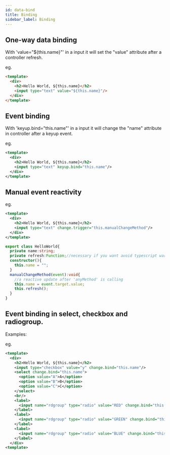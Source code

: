 ```yaml
---
id: data-bind
title: Binding
sidebar_label: Binding
---
```


## One-way data binding

With 'value="${this.name}"' in a input it will set the "value" attribute after a controller refresh.

eg.
``` html
<template>
  <div>
    <h2>Hello World, ${this.name}</h2>
    <input type="text" value="${this.name}"/>
  </div>
</template>
```
## Event binding

With 'keyup.bind="this.name"' in a input it will change the "name" attribute in controller after a keyup event.

eg.
``` xml
<template>
  <div>
    <h2>Hello World, ${this.name}</h2>
    <input type="text" keyup.bind="this.name"/>
  </div>
</template>
```
## Manual event reactivity

eg.
``` xml
<template>
  <div>
    <h2>Hello World, ${this.name}</h2>
    <input type="text" change.trigger="this.manualChangeMethod"/>
  </div>
</template>
```

``` typescript
export class HelloWorld{
  private name:string;
  private refresh:Function;//necessary if you want avoid typescript warnings
  constructor(){
    this.name = "";
  }
  manualChangeMethod(event):void{	
	//a reactive update after 'anyMethod' is calling
	this.name = event.target.value;
	this.refresh();
  }
}
```

## Event binding in select, checkbox and radiogroup.

Examples:

eg.
``` xml
<template>
  <div>
    <h2>Hello World, ${this.name}</h2>
    <input type="checkbox" value="y" change.bind="this.name"/>
    <select change.bind="this.name">
      <option value="A">A</option>
      <option value="B">B</option>
      <option value="C">C</option>
    </select>
    <br/>
    <label>
      <input name="rdgroup" type="radio" value="RED" change.bind="this.name"/> Red
    </label>
    <label>
      <input name="rdgroup" type="radio" value="GREEN" change.bind="this.name"/> Green
    </label>
    <label>
      <input name="rdgroup" type="radio" value="BLUE" change.bind="this.name"/> Blue
    </label>
  </div>
<template>
```